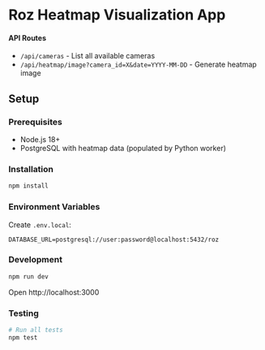 # Roz Heatmap Visualization App

#### API Routes

- `/api/cameras` - List all available cameras
- `/api/heatmap/image?camera_id=X&date=YYYY-MM-DD` - Generate heatmap image

## Setup

### Prerequisites

- Node.js 18+
- PostgreSQL with heatmap data (populated by Python worker)

### Installation

```bash
npm install
```

### Environment Variables

Create `.env.local`:

```env
DATABASE_URL=postgresql://user:password@localhost:5432/roz
```

### Development

```bash
npm run dev
```

Open http://localhost:3000

### Testing

```bash
# Run all tests
npm test
```
